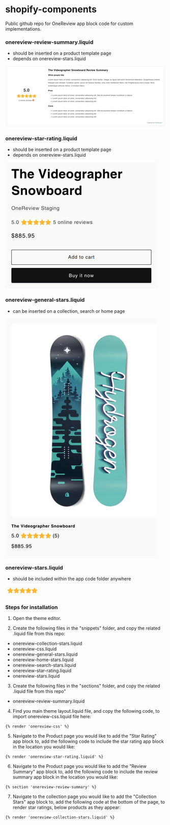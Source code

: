 # shopify-components

Public github repo for OneReview app block code for custom implementations.

### onereview-review-summary.liquid

- should be inserted on a product template page
- depends on onereview-stars.liquid

![Review summary .liquid component screenshot](img/onereview-review-summary.png)

### onereview-star-rating.liquid

- should be inserted on a product template page
- depends on onereview-stars.liquid

![Star rating .liquid component screenshot](img/onereview-star-rating.png)

### onereview-general-stars.liquid

- can be inserted on a collection, search or home page

![General stars .liquid component screenshot](img/onereview-collection-stars.png)

### onereview-stars.liquid

- should be included within the app code folder anywhere

![Stars .liquid component screenshot](img/onereview-stars.png)

### Steps for installation

1. Open the theme editor.

2. Create the following files in the "snippets" folder, and copy the related .liquid file from this repo:

- onereview-collection-stars.liquid
- onereview-css.liquid
- onereview-general-stars.liquid
- onereview-home-stars.liquid
- onereview-search-stars.liquid
- onereview-star-rating.liquid
- onereview-stars.liquid

3. Create the following files in the "sections" folder, and copy the related .liquid file from this repo"

- onereview-review-summary.liquid

4. Find you main theme layout.liquid file, and copy the following code, to import onereview-css.liquid file here:

```liquid
{% render 'onereview-css' %}
```

5. Navigate to the Product page you would like to add the "Star Rating" app block to, add the following code to include the star rating app block in the location you would like:

```liquid
{% render 'onereview-star-rating.liquid' %}
```

6. Navigate to the Product page you would like to add the "Review Summary" app block to, add the following code to include the review summary app block in the location you would like:

```liquid
{% section 'onereview-review-summary' %}
```

7. Navigate to the collection page you would like to add the "Collection Stars" app block to, add the following code at the bottom of the page, to render star ratings, below products as they appear:

```liquid
{% render 'onereview-collection-stars.liquid' %}
```
